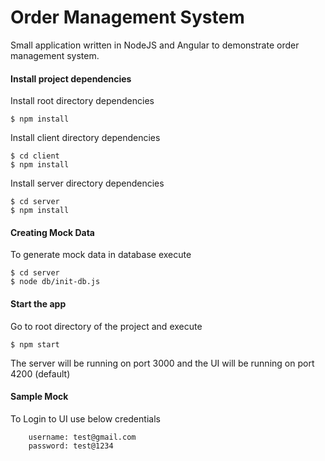 # Order Management System
Small application written in NodeJS and Angular to demonstrate order management system.

#### Install project dependencies

Install root directory dependencies
```
$ npm install
```

Install client directory dependencies
```
$ cd client
$ npm install
```

Install server directory dependencies
```
$ cd server
$ npm install
```

#### Creating Mock Data

To generate mock data in database execute
```
$ cd server
$ node db/init-db.js
```

#### Start the app
Go to root directory of the project and execute

```
$ npm start
```

The server will be running on port 3000 and the UI will be running on port 4200 (default)

#### Sample Mock
To Login to UI use below credentials
```
    username: test@gmail.com
    password: test@1234
```
